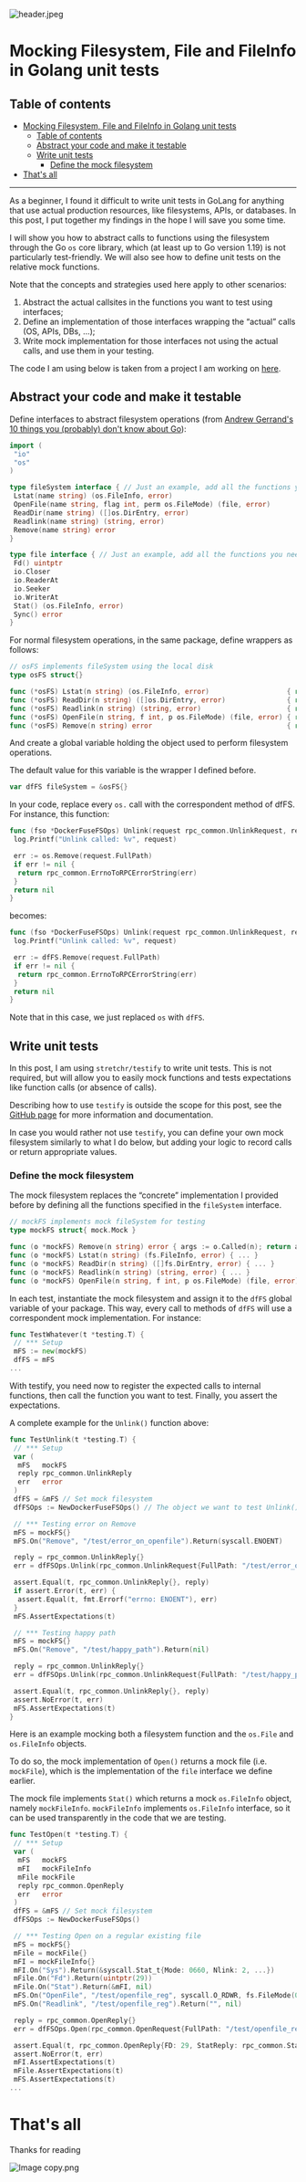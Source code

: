 ![header.jpeg](assets/header.jpeg)

# Mocking Filesystem, File and FileInfo in Golang unit tests

## Table of contents

- [Mocking Filesystem, File and FileInfo in Golang unit tests](#mocking-filesystem-file-and-fileinfo-in-golang-unit-tests)
	- [Table of contents](#table-of-contents)
	- [Abstract your code and make it testable](#abstract-your-code-and-make-it-testable)
	- [Write unit tests](#write-unit-tests)
		- [Define the mock filesystem](#define-the-mock-filesystem)
- [That's all](#thats-all)

---

As a beginner, I found it difficult to write unit tests in GoLang for anything that use actual production resources, like filesystems, APIs, or databases. In this post, I put together my findings in the hope I will save you some time.

I will show you how to abstract calls to functions using the filesystem through the Go `os` core library, which (at least up to Go version 1.19) is not particularly test-friendly. We will also see how to define unit tests on the relative mock functions.

Note that the concepts and strategies used here apply to other scenarios:

1. Abstract the actual callsites in the functions you want to test using interfaces;
2. Define an implementation of those interfaces wrapping the “actual” calls (OS, APIs, DBs, …);
3. Write mock implementation for those interfaces not using the actual calls, and use them in your testing.

The code I am using below is taken from a project I am working on [here](https://github.com/dguerri/dockerfuse).

## Abstract your code and make it testable

Define interfaces to abstract filesystem operations (from [Andrew Gerrand's 10 things you (probably) don't know about Go](https://go.dev/talks/2012/10things.slide#8)):

```go
import (
 "io"
 "os"
)

type fileSystem interface { // Just an example, add all the functions you need
 Lstat(name string) (os.FileInfo, error)
 OpenFile(name string, flag int, perm os.FileMode) (file, error)
 ReadDir(name string) ([]os.DirEntry, error)
 Readlink(name string) (string, error)
 Remove(name string) error
}

type file interface { // Just an example, add all the functions you need
 Fd() uintptr
 io.Closer
 io.ReaderAt
 io.Seeker
 io.WriterAt
 Stat() (os.FileInfo, error)
 Sync() error
}
```

For normal filesystem operations, in the same package, define wrappers as follows:

```go
// osFS implements fileSystem using the local disk
type osFS struct{}

func (*osFS) Lstat(n string) (os.FileInfo, error)                   { return os.Lstat(n) }
func (*osFS) ReadDir(n string) ([]os.DirEntry, error)               { return os.ReadDir(n) }
func (*osFS) Readlink(n string) (string, error)                     { return os.Readlink(n) }
func (*osFS) OpenFile(n string, f int, p os.FileMode) (file, error) { return os.OpenFile(n, f, p) }
func (*osFS) Remove(n string) error                                 { return os.Remove(n) }
```

And create a global variable holding the object used to perform filesystem operations.

The default value for this variable is the wrapper I defined before.

```go
var dfFS fileSystem = &osFS{}
```

In your code, replace every `os.` call with the correspondent method of dfFS. For instance, this function:

```go
func (fso *DockerFuseFSOps) Unlink(request rpc_common.UnlinkRequest, reply *rpc_common.UnlinkReply) error {
 log.Printf("Unlink called: %v", request)

 err := os.Remove(request.FullPath)
 if err != nil {
  return rpc_common.ErrnoToRPCErrorString(err)
 }
 return nil
}
```

becomes:

```go
func (fso *DockerFuseFSOps) Unlink(request rpc_common.UnlinkRequest, reply *rpc_common.UnlinkReply) error {
 log.Printf("Unlink called: %v", request)

 err := dfFS.Remove(request.FullPath)
 if err != nil {
  return rpc_common.ErrnoToRPCErrorString(err)
 }
 return nil
}
```

Note that in this case, we just replaced `os` with `dfFS`.

## Write unit tests

In this post, I am using `stretchr/testify` to write unit tests. This is not required, but will allow you to easily mock functions and tests expectations like function calls (or absence of calls).

Describing how to use `testify` is outside the scope for this post, see the [GitHub page](https://github.com/stretchr/testify) for more information and documentation.

In case you would rather not use `testify`, you can define your own mock filesystem similarly to what I do below, but adding your logic to record calls or return appropriate values.

### Define the mock filesystem

The mock filesystem replaces the “concrete” implementation I provided before by defining all the functions specified in the `fileSystem` interface.

```go
// mockFS implements mock fileSystem for testing
type mockFS struct{ mock.Mock }

func (o *mockFS) Remove(n string) error { args := o.Called(n); return args.Error(0) }
func (o *mockFS) Lstat(n string) (fs.FileInfo, error) { ... }
func (o *mockFS) ReadDir(n string) ([]fs.DirEntry, error) { ... }
func (o *mockFS) Readlink(n string) (string, error) { ... }
func (o *mockFS) OpenFile(n string, f int, p os.FileMode) (file, error) { ... }
```

In each test, instantiate the mock filesystem and assign it to the `dfFS` global variable of your package. This way, every call to methods of `dfFS` will use a correspondent mock implementation. For instance:

```go
func TestWhatever(t *testing.T) {
 // *** Setup
 mFS := new(mockFS)
 dfFS = mFS
...
```

With testify, you need now to register the expected calls to internal functions, then call the function you want to test. Finally, you assert the expectations.

A complete example for the `Unlink()` function above:

```go
func TestUnlink(t *testing.T) {
 // *** Setup
 var (
  mFS   mockFS
  reply rpc_common.UnlinkReply
  err   error
 )
 dfFS = &mFS // Set mock filesystem
 dfFSOps := NewDockerFuseFSOps() // The object we want to test Unlink() method

 // *** Testing error on Remove
 mFS = mockFS{}
 mFS.On("Remove", "/test/error_on_openfile").Return(syscall.ENOENT)

 reply = rpc_common.UnlinkReply{}
 err = dfFSOps.Unlink(rpc_common.UnlinkRequest{FullPath: "/test/error_on_openfile"}, &reply)

 assert.Equal(t, rpc_common.UnlinkReply{}, reply)
 if assert.Error(t, err) {
  assert.Equal(t, fmt.Errorf("errno: ENOENT"), err)
 }
 mFS.AssertExpectations(t)

 // *** Testing happy path
 mFS = mockFS{}
 mFS.On("Remove", "/test/happy_path").Return(nil)

 reply = rpc_common.UnlinkReply{}
 err = dfFSOps.Unlink(rpc_common.UnlinkRequest{FullPath: "/test/happy_path"}, &reply)

 assert.Equal(t, rpc_common.UnlinkReply{}, reply)
 assert.NoError(t, err)
 mFS.AssertExpectations(t)
}
```

Here is an example mocking both a filesystem function and the `os.File` and `os.FileInfo` objects.

To do so, the mock implementation of `Open()` returns a mock file (i.e. `mockFile`), which is the implementation of the `file` interface we define earlier.

The mock file implements `Stat()` which returns a mock `os.FileInfo` object, namely `mockFileInfo`. `mockFileInfo` implements `os.FileInfo` interface, so it can be used transparently in the code that we are testing.

```go
func TestOpen(t *testing.T) {
 // *** Setup
 var (
  mFS   mockFS
  mFI   mockFileInfo
  mFile mockFile
  reply rpc_common.OpenReply
  err   error
 )
 dfFS = &mFS // Set mock filesystem
 dfFSOps := NewDockerFuseFSOps()

 // *** Testing Open on a regular existing file
 mFS = mockFS{}
 mFile = mockFile{}
 mFI = mockFileInfo{}
 mFI.On("Sys").Return(&syscall.Stat_t{Mode: 0660, Nlink: 2, ...})
 mFile.On("Fd").Return(uintptr(29))
 mFile.On("Stat").Return(&mFI, nil)
 mFS.On("OpenFile", "/test/openfile_reg", syscall.O_RDWR, fs.FileMode(0640)).Return(&mFile, nil)
 mFS.On("Readlink", "/test/openfile_reg").Return("", nil)

 reply = rpc_common.OpenReply{}
 err = dfFSOps.Open(rpc_common.OpenRequest{FullPath: "/test/openfile_reg", ...}, &reply)

 assert.Equal(t, rpc_common.OpenReply{FD: 29, StatReply: rpc_common.StatReply{Mode: 0660, Nlink: 2, ...}, reply)
 assert.NoError(t, err)
 mFI.AssertExpectations(t)
 mFile.AssertExpectations(t)
 mFS.AssertExpectations(t)
...
```

# That's all

Thanks for reading

![Image copy.png](assets/Image%20copy.png)
